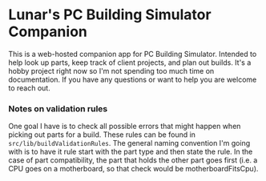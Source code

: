 # Lunar's PC Building Simulator Companion

This is a web-hosted companion app for PC Building Simulator. Intended to help look up parts, keep track of client projects, and plan out builds. It's a hobby project right now so I'm not spending too much time on documentation. If you have any questions or want to help you are welcome to reach out.


### Notes on validation rules
One goal I have is to check all possible errors that might happen when picking out parts for a build. These rules can be found in `src/lib/buildValidationRules`. The general naming convention I'm going with is to have it rule start with the part type and then state the rule. In the case of part compatibility, the part that holds the other part goes first (i.e. a CPU goes on a motherboard, so that check would be motherboardFitsCpu).
